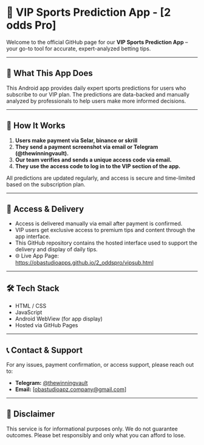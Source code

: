 # 🎯 VIP Sports Prediction App - [2 odds Pro]

Welcome to the official GitHub page for our **VIP Sports Prediction App** – your go-to tool for accurate, expert-analyzed betting tips.

---

## 📱 What This App Does

This Android app provides daily expert sports predictions for users who subscribe to our VIP plan. The predictions are data-backed and manually analyzed by professionals to help users make more informed decisions.

---

## 💼 How It Works

1. **Users make payment via Selar, binance or skrill**
2. **They send a payment screenshot via email or Telegram (@thewinningvault).**
3. **Our team verifies and sends a unique access code via email.**
4. **They use the access code to log in to the VIP section of the app.**

All predictions are updated regularly, and access is secure and time-limited based on the subscription plan.

---

## 🔐 Access & Delivery

- Access is delivered manually via email after payment is confirmed.
- VIP users get exclusive access to premium tips and content through the app interface.
- This GitHub repository contains the hosted interface used to support the delivery and display of daily tips.
- 🌐 Live App Page: https://obastudioapps.github.io/2_oddspro/vipsub.html

---

## 🛠 Tech Stack

- HTML / CSS
- JavaScript
- Android WebView (for app display)
- Hosted via GitHub Pages

---

## 📞 Contact & Support

For any issues, payment confirmation, or access support, please reach out to:

- **Telegram:** [@thewinningvault](https://t.me/thewinningvault)
- **Email:** [obastudioapz.company@gmail.com]

---

## 📌 Disclaimer

This service is for informational purposes only. We do not guarantee outcomes. Please bet responsibly and only what you can afford to lose.
